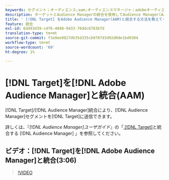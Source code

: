 ```yaml
---
keywords: セグメント；オーディエンス;aam;オーディエンスマネージャ；adobeオーディエンスマネージャ；統合；統合
description: ターゲットとAudience Managerの統合を使用してAudience Manager(AAM)セグメントをAdobe Targetに送信する方法を説明します。
title: ' [!DNL Target] をAdobe Audience Manager(AAM)と統合する方法を教えてください。'
feature: 統合
exl-id: 6dd93d39-c4f6-4048-9433-76ddc6763bfd
translation-type: tm+mt
source-git-commit: f3a9ee9827d635d335cb9707d3d92d0de1bd0304
workflow-type: tm+mt
source-wordcount: '69'
ht-degree: 1%

---
```


# [!DNL Target]を[!DNL Adobe Audience Manager]と統合(AAM)

[!DNL Target]/[!DNL Audience Manager]統合により、[!DNL Audience Manager]セグメントを[!DNL Target]に送信できます。

詳しくは、『*[!DNL Audience Manager]ユーザガイド*』の「[ [!DNL Target]](https://experienceleague.adobe.com/docs/audience-manager/user-guide/implementation-integration-guides/integration-other-solutions/aam-target-integration.html)と統合する [!DNL Audience Manager] 」を参照してください。

## ビデオ：[!DNL Target]を[!DNL Adobe Audience Manager]と統合(3:06)

>[!VIDEO](https://video.tv.adobe.com/v/35151)

